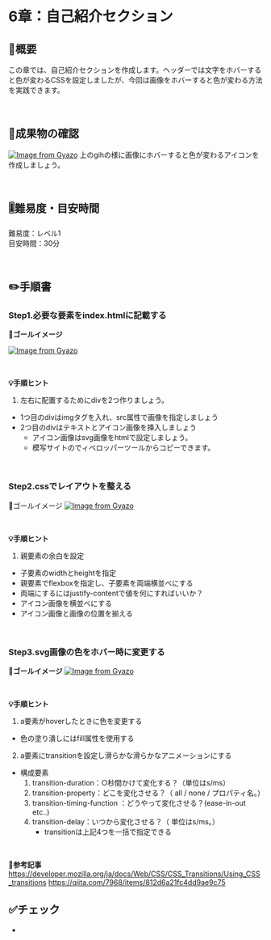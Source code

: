 # 6章：自己紹介セクション

## 🤔概要

この章では、自己紹介セクションを作成します。ヘッダーでは文字をホバーすると色が変わるCSSを設定しましたが、今回は画像をホバーすると色が変わる方法を実践できます。



<br/>

## 🏁成果物の確認
[![Image from Gyazo](https://i.gyazo.com/1e9f7b4936bae20e2c602ad91e63c3c1.gif)](https://gyazo.com/1e9f7b4936bae20e2c602ad91e63c3c1)
上のgihの様に画像にホバーすると色が変わるアイコンを作成しましょう。

<br/>

## 🎚️難易度・目安時間

難易度：レベル1<br/>
目安時間：30分

<br/>

## ✏️手順書



### Step1.必要な要素をindex.htmlに記載する

**🏁ゴールイメージ**

 [![Image from Gyazo](https://i.gyazo.com/fb162fbe29ce5668d7ea48941bb484b6.png)](https://gyazo.com/fb162fbe29ce5668d7ea48941bb484b6)


<br/>

**💡手順ヒント**

  1. 左右に配置するためにdivを2つ作りましょう。
  - 1つ目のdivはimgタグを入れ、src属性で画像を指定しましょう
  - 2つ目のdivはテキストとアイコン画像を挿入しましょう
    - アイコン画像はsvg画像をhtmlで設定しましょう。
    - 模写サイトのでィベロッパーツールからコピーできます。


 <br/>

### Step2.cssでレイアウトを整える

🏁ゴールイメージ
[![Image from Gyazo](https://i.gyazo.com/feb1ec037bb03df52066eff8599d27e6.png)](https://gyazo.com/feb1ec037bb03df52066eff8599d27e6)


<br/>

**💡手順ヒント**

  1. 親要素の余白を設定
  - 子要素のwidthとheightを指定
  - 親要素でflexboxを指定し、子要素を両端横並べにする
   - 両端にするにはjustify-contentで値を何にすればいいか？
  - アイコン画像を横並べにする
  - アイコン画像と画像の位置を揃える


<br/>

### Step3.svg画像の色をホバー時に変更する

**🏁ゴールイメージ**
[![Image from Gyazo](https://i.gyazo.com/1e9f7b4936bae20e2c602ad91e63c3c1.gif)](https://gyazo.com/1e9f7b4936bae20e2c602ad91e63c3c1)


<br/>

**💡手順ヒント**
  1. a要素がhoverしたときに色を変更する
   - 色の塗り潰しにはfill属性を使用する
  2. a要素にtransitionを設定し滑らかな滑らかなアニメーションにする
   - 構成要素
      1. transition-duration：○秒間かけて変化する？（単位はs/ms）
      2. transition-property：どこを変化させる？（ all / none / プロパティ名。）
      3. transition-timing-function ：どうやって変化させる？(ease-in-out etc..) 
      4. transition-delay：いつから変化させる？（ 単位はs/ms。）
         - transitionは上記4つを一括で指定できる

  <br/>  

**📰参考記事**
<br/>
https://developer.mozilla.org/ja/docs/Web/CSS/CSS_Transitions/Using_CSS_transitions
https://qiita.com/7968/items/812d6a21fc4dd9ae9c75




 




## ✅チェック

- 
